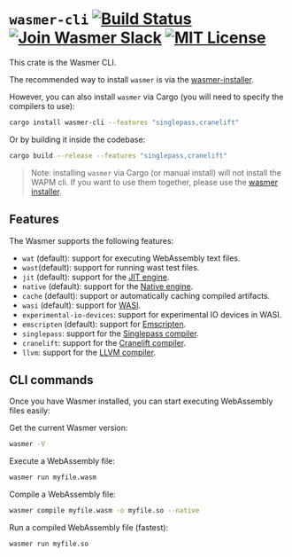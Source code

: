 # `wasmer-cli` [![Build Status](https://img.shields.io/azure-devops/build/wasmerio/wasmer/3.svg?style=flat-square)](https://dev.azure.com/wasmerio/wasmer/_build/latest?definitionId=3&branchName=master) [![Join Wasmer Slack](https://img.shields.io/static/v1?label=Slack&message=join%20chat&color=brighgreen&style=flat-square)](https://slack.wasmer.io) [![MIT License](https://img.shields.io/github/license/wasmerio/wasmer.svg?style=flat-square)](https://github.com/wasmerio/wasmer/blob/master/LICENSE)

This crate is the Wasmer CLI.

The recommended way to install `wasmer` is via the [wasmer-installer](https://github.com/wasmerio/wasmer-install).

However, you can also install `wasmer` via Cargo (you will need to specify the compilers to use):

```bash
cargo install wasmer-cli --features "singlepass,cranelift"
```

Or by building it inside the codebase:

```bash
cargo build --release --features "singlepass,cranelift"
```

> Note: installing `wasmer` via Cargo (or manual install) will not install
> the WAPM cli. If you want to use them together, please use the [wasmer installer](https://github.com/wasmerio/wasmer-install).


## Features

The Wasmer supports the following features:
* `wat` (default): support for executing WebAssembly text files.
* `wast`(default): support for running wast test files.
* `jit` (default): support for the [JIT engine].
* `native` (default): support for the [Native engine].
* `cache` (default): support or automatically caching compiled artifacts.
* `wasi` (default): support for [WASI].
* `experimental-io-devices`: support for experimental IO devices in WASI.
* `emscripten` (default): support for [Emscripten].
* `singlepass`: support for the [Singlepass compiler].
* `cranelift`: support for the [Cranelift compiler].
* `llvm`: support for the [LLVM compiler].

[JIT Engine]: https://github.com/wasmerio/wasmer-reborn/tree/master/lib/engine-jit/
[Native Engine]: https://github.com/wasmerio/wasmer-reborn/tree/master/lib/engine-native/
[WASI]: https://github.com/wasmerio/wasmer-reborn/tree/master/lib/wasi/
[Emscripten]: https://github.com/wasmerio/wasmer-reborn/tree/master/lib/emscripten/
[Singlepass compiler]: https://github.com/wasmerio/wasmer-reborn/tree/master/lib/compiler-singlepass/
[Cranelift compiler]: https://github.com/wasmerio/wasmer-reborn/tree/master/lib/compiler-cranelift/
[LLVM compiler]: https://github.com/wasmerio/wasmer-reborn/tree/master/lib/compiler-llvm/

## CLI commands

Once you have Wasmer installed, you can start executing WebAssembly files easily:

Get the current Wasmer version:

```bash
wasmer -V
```

Execute a WebAssembly file:

```bash
wasmer run myfile.wasm
```

Compile a WebAssembly file:

```bash
wasmer compile myfile.wasm -o myfile.so --native
```

Run a compiled WebAssembly file (fastest):

```bash
wasmer run myfile.so
```
